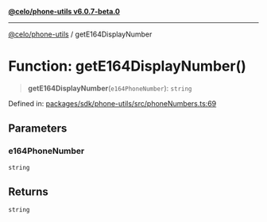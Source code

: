 [**@celo/phone-utils v6.0.7-beta.0**](../README.md)

***

[@celo/phone-utils](../globals.md) / getE164DisplayNumber

# Function: getE164DisplayNumber()

> **getE164DisplayNumber**(`e164PhoneNumber`): `string`

Defined in: [packages/sdk/phone-utils/src/phoneNumbers.ts:69](https://github.com/celo-org/developer-tooling/blob/master/packages/sdk/phone-utils/src/phoneNumbers.ts#L69)

## Parameters

### e164PhoneNumber

`string`

## Returns

`string`

